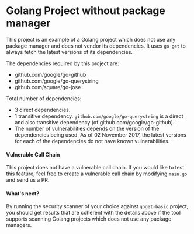 # Golang Project without package manager

This project is an example of a Golang project which does not use any package manager and does not vendor its dependencies. It uses `go get` to always fetch the latest versions of its dependencies.

The dependencies required by this project are:
- github.com/google/go-github
- github.com/google/go-querystring
- github.com/square/go-jose

Total number of dependencies:
- 3 direct dependencies.
- 1 transitive dependency. `github.com/google/go-querystring` is a direct and also transitive dependency (of github.com/google/go-github).
- The number of vulnerabilities depends on the version of the dependencies being used. As of 02 November 2017, the latest versions for each of the dependencies do not have known vulnerabilities.

#### Vulnerable Call Chain
This project does not have a vulnerable call chain. If you would like to test this feature, feel free to create a vulnerable call chain by modifying `main.go` and send us a PR.

#### What's next?
By running the security scanner of your choice against `goget-basic` project, you should get results that are coherent with the details above if the tool supports scanning Golang projects which does not use any package managers.

